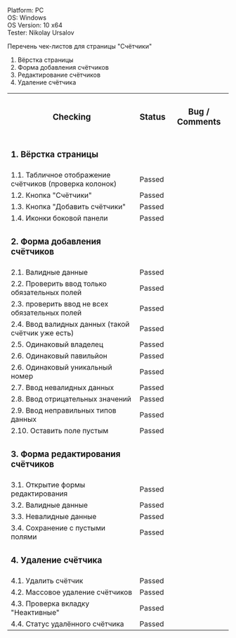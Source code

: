 


  Platform: PC<br>
  OS: Windows<br> 
  OS Version: 10 x64<br>
  Tester: Nikolay Ursalov<br>

Перечень чек-листов для страницы "Счётчики"
1. Вёрстка страницы
2. Форма добавления счётчиков
3. Редактирование счётчиков
4. Удаление счётчика

<table>

<tr>
  <th colspan="2"><h3>Checking</h3></th>
  <th><h3>Status</h3></th>
  <th><h3>Bug / Comments</h3></th>
</tr>

<tr>
  <td colspan="2"><h3>1. Вёрстка страницы</h3></td>
  <td></td>
  <td></td>
</tr>
<tr>
  <td colspan="2">1.1. Табличное отображение счётчиков (проверка колонок)</td>
  <td>Passed</td>
  <td></td>
</tr>
<tr>
  <td colspan="2">1.2. Кнопка "Счётчики"</td>
  <td>Passed</td>
  <td></td>
</tr>
<tr>
  <td colspan="2">1.3. Кнопка "Добавить счётчики"</td>
  <td>Passed</td>
  <td></td>
</tr>
<tr>
  <td colspan="2">1.4. Иконки боковой панели</td>
  <td>Passed</td>
  <td></td>
</tr>

<tr>
  <td colspan="2"><h3>2. Форма добавления счётчиков</h3></td>
  <td></td>
  <td></td>
</tr>
<tr>
  <td colspan="2">2.1. Валидные данные</td>
  <td>Passed</td>
  <td></td>
</tr>
<tr>
  <td colspan="2">2.2. Проверить ввод только обязательных полей</td>
  <td>Passed</td>
  <td></td>
</tr>
<tr>
  <td colspan="2">2.3. проверить ввод не всех обязательных полей</td>
  <td>Passed</td>
  <td></td>
</tr>
<tr>
  <td colspan="2">2.4. Ввод валидных данных (такой счётчик уже есть)</td>
  <td>Passed</td>
  <td></td>
</tr>
<tr>
  <td colspan="2">2.5. Одинаковый владелец</td>
  <td>Passed</td>
  <td></td>
</tr>
<tr>
  <td colspan="2">2.6. Одинаковый павильйон</td>
  <td>Passed</td>
  <td></td>
</tr>
<tr>
  <td colspan="2">2.6. Одинаковый уникальный номер</td>
  <td>Passed</td>
  <td></td>
</tr>
<tr>
  <td colspan="2">2.7. Ввод невалидных данных</td>
  <td>Passed</td>
  <td></td>
</tr>
<tr>
  <td colspan="2">2.8. Ввод отрицательных значений</td>
  <td>Passed</td>
  <td></td>
</tr>
<tr>
  <td colspan="2">2.9. Ввод неправильных типов данных</td>
  <td>Passed</td>
  <td></td>
</tr>
<tr>
  <td colspan="2">2.10. Оставить поле пустым</td>
  <td>Passed</td>
  <td></td>
</tr>

<tr>
  <td colspan="2"><h3>3. Форма редактирования счётчиков</h3></td>
  <td></td>
  <td></td>
</tr>
<tr>
  <td colspan="2">3.1. Открытие формы редактирования</td>
  <td>Passed</td>
  <td></td>
</tr>
<tr>
  <td colspan="2">3.2. Валидные данные</td>
  <td>Passed</td>
  <td></td>
</tr>
<tr>
  <td colspan="2">3.3. Невалидные данные</td>
  <td>Passed</td>
  <td></td>
</tr>
<tr>
  <td colspan="2">3.4. Сохранение с пустыми полями</td>
  <td>Passed</td>
  <td></td>
</tr>
<tr>
  <td colspan="2"><h3>4. Удаление счётчика</h3></td>
  <td></td>
  <td></td>
</tr>
<tr>
  <td colspan="2">4.1. Удалить счётчик</td>
  <td>Passed</td>
  <td></td>
</tr>
<tr>
  <td colspan="2">4.2. Массовое удаление счётчиков</td>
  <td>Passed</td>
  <td></td>
</tr>
<tr>
  <td colspan="2">4.3. Проверка вкладку "Неактивные"</td>
  <td>Passed</td>
  <td></td>
</tr>
<tr>
  <td colspan="2">4.4. Статус удалённого счётчика</td>
  <td>Passed</td>
  <td></td>
</tr>


</table>

